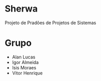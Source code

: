 # Sherwa
  Projeto de Pradões de Projetos de Sistemas

# Grupo
  - Alan Lucas
  - Igor Almeida
  - Isis Moraes
  - Vitor Henrique
